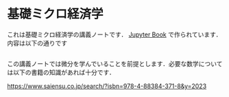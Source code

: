 # 基礎ミクロ経済学

これは基礎ミクロ経済学の講義ノートです． [Jupyter Book](https://jupyterbook.org) で作られています．内容は以下の通りです


```{tableofcontents}
```

この講義ノートでは微分を学んでいることを前提とします．必要な数学については以下の書籍の知識があれば十分です．

https://www.saiensu.co.jp/search/?isbn=978-4-88384-371-8&y=2023